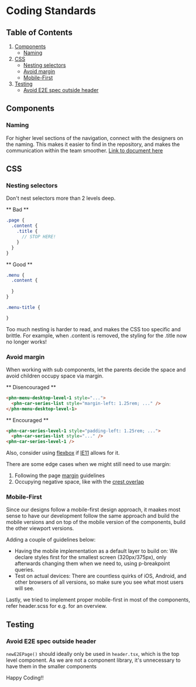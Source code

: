 # Coding Standards

## Table of Contents

1. [Components](#components)
    - [Naming](#naming)
1. [CSS](#css)
    - [Nesting selectors](#nesting-selectors)
    - [Avoid margin](#avoid-margin)
    - [Mobile-First](#mobile-first)
1. [Testing](#testing)
    - [Avoid E2E spec outside header](#avoid-e2e-spec-outside-header)

## Components

### Naming

For higher level sections of the navigation, connect with the designers on the naming. This makes it easier to find in the repository, and makes the communication within the team smoother. [Link to document here](https://teams.microsoft.com/l/file/F056C44E-4911-4323-A080-BC3CB88443CE?tenantId=56564e0f-83d3-4b52-92e8-a6bb9ea36564&fileType=pptx&objectUrl=https%3A%2F%2Fporsche.sharepoint.com%2Fsites%2FHomeNavigation%2FShared%20Documents%2FProduct%2FNaming%20Standards.pptx&baseUrl=https%3A%2F%2Fporsche.sharepoint.com%2Fsites%2FHomeNavigation&serviceName=teams&threadId=19:6d44fca4319f48eba26e0f135ce955d7@thread.skype&groupId=32ffe2a9-7d88-4945-bd1d-6e73feb9c955)


## CSS

### Nesting selectors

Don't nest selectors more than 2 levels deep. 

** Bad **
```scss
.page {
  .content {
    .title {
      // STOP HERE!
    }
  }
}
```

** Good **

```scss
.menu {
  .content {
    
  }
}

.menu-title {

}
```

Too much nesting is harder to read, and makes the CSS too specific and brittle. For example, when .content is removed, the styling for the .title now no longer works!

### Avoid margin
When working with sub components, let the parents decide the space and avoid children occupy space via margin.

** Disencouraged **
```html
<phn-menu-desktop-level-1 style="...">
  <phn-car-series-list style="margin-left: 1.25rem; ..." />
</phn-menu-desktop-level-1>
```

** Encouraged **
```html
<phn-car-series-level-1 style="padding-left: 1.25rem; ...">
  <phn-car-series-list style="..." />
<phn-car-series-level-1 />
```

Also, consider using [flexbox](https://css-tricks.com/snippets/css/a-guide-to-flexbox/) if [IE11](https://caniuse.com/#feat=flexbox) allows for it.

There are some edge cases when we might still need to use margin:
1. Following the page [margin](https://designsystem.porsche.com/v1/#/components/layout/grid#design) guidelines
2. Occupying negative space, like with the [crest overlap](https://github.com/porsche-home-nav/porsche-home-and-nav/blob/master/packages/navigation/src/components/crest/crest.scss#L22)

### <a name="mobile-first"></a>Mobile-First
Since our designs follow a mobile-first design approach, it maakes most sense to have our development follow the same approach and build the mobile versions and on top of the mobile version of the components, build the other viewport versions.

Adding a couple of guidelines below:
- Having the mobile implementation as a default layer to build on: We declare styles first for the smallest screen (320px/375px), only afterwards changing them when we need to, using p-breakpoint queries.
- Test on actual devices: There are countless quirks of iOS, Android, and other browsers of all versions, so make sure you see what most users will see.

Lastly, we tried to implement proper mobile-first in most of the components, refer header.scss for e.g. for an overview.

## Testing

### Avoid E2E spec outside header
`newE2EPage()` should ideally only be used in `header.tsx`, which is the top level component. As we are not a component library, it's unnecessary to have them in the smaller components

Happy Coding!!
